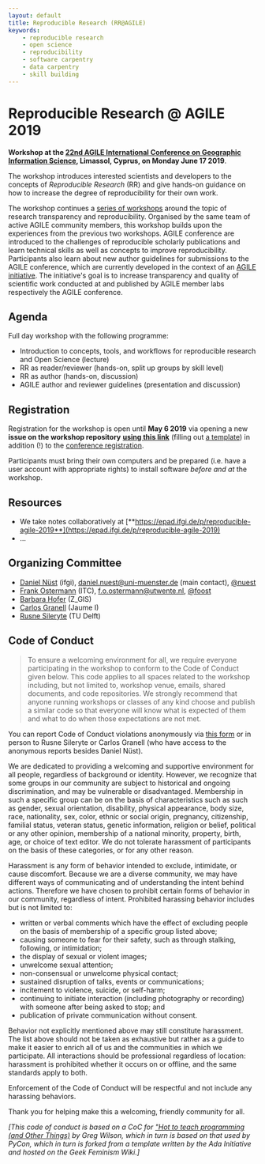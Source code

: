 ```yaml
---
layout: default
title: Reproducible Research (RR@AGILE)
keywords:
    - reproducible research
    - open science
    - reproducibility
    - software carpentry
    - data carpentry
    - skill building
---
```


# Reproducible Research @ AGILE 2019

**Workshop at the [22nd AGILE International Conference on Geographic Information Science](https://agile-online.org/conference-2019/), Limassol, Cyprus, on Monday June 17 2019**.

The workshop introduces interested scientists and developers to the concepts of _Reproducible Research_ (RR) and give hands-on guidance on how to increase the degree of reproducibility for their own work.

The workshop continues a [series of workshops](https://o2r.info/reproducible-agile) around the topic of research transparency and reproducibility.
Organised by the same team of active AGILE community members, this workshop builds upon the experiences from the previous two workshops.
AGILE conference are introduced to the challenges of reproducible scholarly publications and learn technical skills as well as concepts to improve reproducibility.
Participants also learn about new author guidelines for submissions to the AGILE conference, which are currently developed in the context of an [AGILE initiative](https://o2r.info/reproducible-agile/initiative).
The initiative's goal is to increase transparency and quality of scientific work conducted at and published by AGILE member labs respectively the AGILE conference.

## Agenda

Full day workshop with the following programme:

- Introduction to concepts, tools, and workflows for reproducible research and Open Science (lecture)
- RR as reader/reviewer (hands-on, split up groups by skill level)
- RR as author (hands-on, discussion)
- AGILE author and reviewer guidelines (presentation and discussion)

## Registration

Registration for the workshop is open until **May 6 2019** via opening a new **issue on the workshop repository** **[using this link](https://github.com/o2r-project/reproducible-agile/issues/new?template=registration_template_2019.md&labels=registration&title=Registration%20for%20NAME%20HERE)** (filling out [a template](https://github.com/o2r-project/reproducible-agile/blob/master/ISSUE_TEMPLATE/registration_template_2019.md)) in addition (!) to the [conference registration](http://www.smarteventscy.com/congress/agile/index.php).

Participants must bring their own computers and be prepared (i.e. have a user account with appropriate rights) to install software _before and at_ the workshop.

## Resources

- We take notes collaboratively at [**https://epad.ifgi.de/p/reproducible-agile-2019**](https://epad.ifgi.de/p/reproducible-agile-2019)
- ...

## Organizing Committee

- [Daniel Nüst](https://orcid.org/0000-0002-0024-5046) (ifgi), daniel.nuest@uni-muenster.de (main contact), [@nuest](https://github.com/nuest)
- [Frank Ostermann](https://orcid.org/0000-0002-9317-8291) (ITC), f.o.ostermann@utwente.nl, [@foost](https://github.com/foost)
- [Barbara Hofer](https://orcid.org/0000-0001-7078-3766) (Z_GIS)
- [Carlos Granell](https://orcid.org/0000-0003-1004-9695) (Jaume I)
- [Rusne Sileryte](https://orcid.org/0000-0002-8245-3016) (TU Delft)

## Code of Conduct

> To ensure a welcoming environment for all, we require everyone participating in the workshop to conform to the Code of Conduct given below.
> This code applies to all spaces related to the workshop including, but not limited to, workshop venue, emails, shared documents, and code repositories.
> We strongly recommend that anyone running workshops or classes of any kind choose and publish a similar code so that everyone will know what is expected of them and what to do when those expectations are not met.

You can report Code of Conduct violations anonymously via [this form](https://docs.google.com/forms/d/e/1FAIpQLSc8eXwMHpHQIbj4BptImIDCDlBgRZeq1mEtKBEglxpoIIkpZQ/viewform?usp=sf_link) or in person to Rusne Sileryte or Carlos Granell (who have access to the anonymous reports besides Daniel Nüst).

We are dedicated to providing a welcoming and supportive environment for all people, regardless of background or identity.
However, we recognize that some groups in our community are subject to historical and ongoing discrimination, and may be vulnerable or disadvantaged.
Membership in such a specific group can be on the basis of characteristics such as such as gender, sexual orientation, disability, physical appearance, body size, race, nationality, sex, color, ethnic or social origin, pregnancy, citizenship, familial status, veteran status, genetic information, religion or belief, political or any other opinion, membership of a national minority, property, birth, age, or choice of text editor.
We do not tolerate harassment of participants on the basis of these categories, or for any other reason.

Harassment is any form of behavior intended to exclude, intimidate, or cause discomfort.
Because we are a diverse community, we may have different ways of communicating and of understanding the intent behind actions.
Therefore we have chosen to prohibit certain forms of behavior in our community, regardless of intent.
Prohibited harassing behavior includes but is not limited to:

- written or verbal comments which have the effect of excluding people on the basis of membership of a specific group listed above;
- causing someone to fear for their safety, such as through stalking, following, or intimidation;
- the display of sexual or violent images;
- unwelcome sexual attention;
- non-consensual or unwelcome physical contact;
- sustained disruption of talks, events or communications;
- incitement to violence, suicide, or self-harm;
- continuing to initiate interaction (including photography or recording) with someone after being asked to stop; and
- publication of private communication without consent.

Behavior not explicitly mentioned above may still constitute harassment.
The list above should not be taken as exhaustive but rather as a guide to make it easier to enrich all of us and the communities in which we participate.
All interactions should be professional regardless of location: harassment is prohibited whether it occurs on or offline, and the same standards apply to both.

Enforcement of the Code of Conduct will be respectful and not include any harassing behaviors.

Thank you for helping make this a welcoming, friendly community for all.

_[This code of conduct is based on a CoC for ["Hot to teach programming (and Other Things)](http://third-bit.com/teaching/conduct.html) by Greg Wilson, which in turn is based on that used by PyCon, which in turn is forked from a template written by the Ada Initiative and hosted on the Geek Feminism Wiki.]_
